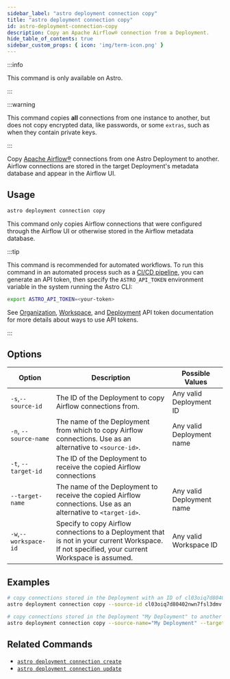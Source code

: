 ```yaml
---
sidebar_label: "astro deployment connection copy"
title: "astro deployment connection copy"
id: astro-deployment-connection-copy
description: Copy an Apache Airflow® connection from a Deployment.
hide_table_of_contents: true
sidebar_custom_props: { icon: 'img/term-icon.png' }
---
```


:::info

This command is only available on Astro.

:::

:::warning

This command copies **all** connections from one instance to another, but does not copy encrypted data, like passwords, or some `extras`, such as when they contain private keys.

:::

Copy [Apache Airflow®](https://airflow.apache.org/) connections from one Astro Deployment to another. Airflow connections are stored in the target Deployment's metadata database and appear in the Airflow UI.

## Usage

```sh
astro deployment connection copy
```

This command only copies Airflow connections that were configured through the Airflow UI or otherwise stored in the Airflow metadata database.

:::tip

This command is recommended for automated workflows. To run this command in an automated process such as a [CI/CD pipeline](set-up-ci-cd.md), you can generate an API token, then specify the `ASTRO_API_TOKEN` environment variable in the system running the Astro CLI:

```bash
export ASTRO_API_TOKEN=<your-token>
```

See [Organization](organization-api-tokens.md), [Workspace](workspace-api-tokens.md), and [Deployment](deployment-api-tokens.md) API token documentation for more details about ways to use API tokens.

:::

## Options

| Option                         | Description                                                                            | Possible Values                                                                |
| ------------------------------ | -------------------------------------------------------------------------------------- | ------------------------------------------------------------------------------ |
| `-s`,`--source-id`           |    The ID of the Deployment to copy Airflow connections from.                                             | Any valid Deployment ID |
| `-n`, `--source-name` | The name of the Deployment from which to copy Airflow connections. Use as an alternative to `<source-id>`. | Any valid Deployment name                                            |
| `-t`, `--target-id` | The ID of the Deployment to receive the copied Airflow connections                                     |
| `--target-name` | The name of the Deployment to receive the copied Airflow connections.  Use as an alternative to `<target-id>`. | Any valid Deployment name                                            |
| `-w`,`--workspace-id`          | Specify to copy Airflow connections to a Deployment that is not in your current Workspace. If not specified, your current Workspace is assumed.          | Any valid Workspace ID                                                         |

## Examples

```bash
# copy connections stored in the Deployment with an ID of cl03oiq7d80402nwn7fsl3dmv to a deployment with an ID of cl03oiq7d80402nwn7fsl3dcd
astro deployment connection copy --source-id cl03oiq7d80402nwn7fsl3dmv --target cl03oiq7d80402nwn7fsl3dcd

# copy connections stored in the Deployment "My Deployment" to another Deployment "My Other Deployment"
astro deployment connection copy --source-name="My Deployment" --target-name="My Other Deployment"
```

## Related Commands

- [`astro deployment connection create`](cli/astro-deployment-connection-create.md)
- [`astro deployment connection update`](cli/astro-deployment-connection-update.md)
